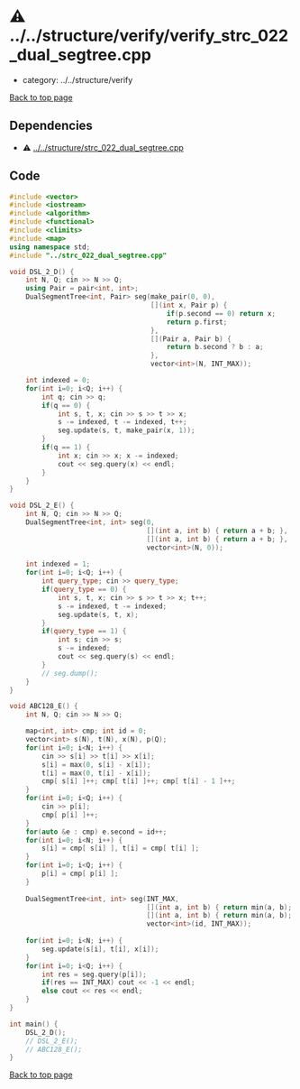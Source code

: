 <!-- mathjax config similar to math.stackexchange -->
<script type="text/javascript" async
  src="https://cdnjs.cloudflare.com/ajax/libs/mathjax/2.7.5/MathJax.js?config=TeX-MML-AM_CHTML">
</script>
<script type="text/x-mathjax-config">
  MathJax.Hub.Config({
    TeX: { equationNumbers: { autoNumber: "AMS" }},
    tex2jax: {
      inlineMath: [ ['$','$'] ],
      processEscapes: true
    },
    "HTML-CSS": { matchFontHeight: false },
    displayAlign: "left",
    displayIndent: "2em"
  });
</script>

<script type="text/javascript" src="https://cdnjs.cloudflare.com/ajax/libs/jquery/3.4.1/jquery.min.js"></script>
<script type="text/javascript" src="../../../assets/js/balloons.js"></script>
<script type="text/javascript" src="../../../assets/js/copy-button.js"></script>
<link rel="stylesheet" href="../../../assets/css/copy-button.css" />


# :warning: ../../structure/verify/verify_strc_022_dual_segtree.cpp
* category: ../../structure/verify


[Back to top page](../../../index.html)



## Dependencies
* :warning: [../../structure/strc_022_dual_segtree.cpp](../strc_022_dual_segtree.cpp.html)


## Code
```cpp
#include <vector>
#include <iostream>
#include <algorithm>
#include <functional>
#include <climits>
#include <map>
using namespace std;
#include "../strc_022_dual_segtree.cpp"

void DSL_2_D() {
    int N, Q; cin >> N >> Q;
    using Pair = pair<int, int>;
    DualSegmentTree<int, Pair> seg(make_pair(0, 0),
                                   [](int x, Pair p) {
                                       if(p.second == 0) return x;
                                       return p.first;
                                   },
                                   [](Pair a, Pair b) {
                                       return b.second ? b : a;
                                   },
                                   vector<int>(N, INT_MAX));

    int indexed = 0;
    for(int i=0; i<Q; i++) {
        int q; cin >> q;
        if(q == 0) {
            int s, t, x; cin >> s >> t >> x;
            s -= indexed, t -= indexed, t++;
            seg.update(s, t, make_pair(x, 1));
        }
        if(q == 1) {
            int x; cin >> x; x -= indexed;
            cout << seg.query(x) << endl;
        }
    }
}

void DSL_2_E() {
    int N, Q; cin >> N >> Q;
    DualSegmentTree<int, int> seg(0,
                                  [](int a, int b) { return a + b; },
                                  [](int a, int b) { return a + b; },
                                  vector<int>(N, 0));
    
    int indexed = 1;
    for(int i=0; i<Q; i++) {
        int query_type; cin >> query_type;
        if(query_type == 0) {
            int s, t, x; cin >> s >> t >> x; t++;
            s -= indexed, t -= indexed;
            seg.update(s, t, x);
        }
        if(query_type == 1) {
            int s; cin >> s;
            s -= indexed;
            cout << seg.query(s) << endl;
        }
        // seg.dump();
    }    
}

void ABC128_E() {
    int N, Q; cin >> N >> Q;

    map<int, int> cmp; int id = 0;
    vector<int> s(N), t(N), x(N), p(Q);
    for(int i=0; i<N; i++) {
        cin >> s[i] >> t[i] >> x[i];
        s[i] = max(0, s[i] - x[i]);
        t[i] = max(0, t[i] - x[i]);
        cmp[ s[i] ]++; cmp[ t[i] ]++; cmp[ t[i] - 1 ]++;
    }
    for(int i=0; i<Q; i++) {
        cin >> p[i];
        cmp[ p[i] ]++;
    }
    for(auto &e : cmp) e.second = id++;
    for(int i=0; i<N; i++) {
        s[i] = cmp[ s[i] ], t[i] = cmp[ t[i] ];
    }
    for(int i=0; i<Q; i++) {
        p[i] = cmp[ p[i] ];
    }
    
    DualSegmentTree<int, int> seg(INT_MAX,
                                  [](int a, int b) { return min(a, b); },
                                  [](int a, int b) { return min(a, b); },
                                  vector<int>(id, INT_MAX));
    
    for(int i=0; i<N; i++) {
        seg.update(s[i], t[i], x[i]);
    }
    for(int i=0; i<Q; i++) {
        int res = seg.query(p[i]);
        if(res == INT_MAX) cout << -1 << endl;
        else cout << res << endl;
    }
}

int main() {
    DSL_2_D();
    // DSL_2_E();
    // ABC128_E();
}

```

[Back to top page](../../../index.html)

